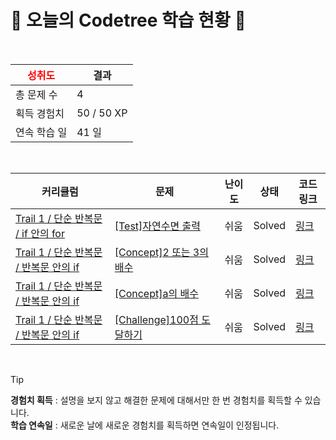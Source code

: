 # 🌲 오늘의 Codetree 학습 현황 🌲

<br />

| <span style="color:red;display:block;text-align:center;"> **성취도**</span> | 결과 |
|---|---|
| 총 문제 수 | 4 |
| 획득 경험치 | 50 / 50 XP |
| 연속 학습 일 | 41 일 |

<br />

|커리큘럼|문제|난이도|상태|코드 링크|
|---|---|---|---|---|
|[Trail 1 / 단순 반복문 / if 안의 for](https://www.codetree.ai/trail-info/novice-low/)|[[Test]자연수면 출력](https://www.codetree.ai/trails/complete/curated-cards/test-output-only-natural-number/)|쉬움|Solved|[링크](https://github.com/Minseo8170/codeTree_python3/blob/main/251021/%EC%9E%90%EC%97%B0%EC%88%98%EB%A9%B4%20%EC%B6%9C%EB%A0%A5/output-only-natural-number.py)|
|[Trail 1 / 단순 반복문 / 반복문 안의 if](https://www.codetree.ai/trail-info/novice-low/)|[[Concept]2 또는 3의 배수](https://www.codetree.ai/trails/complete/curated-cards/intro-multiple-of-2-or-3/)|쉬움|Solved|[링크](https://github.com/Minseo8170/codeTree_python3/blob/main/251021/2%20%EB%98%90%EB%8A%94%203%EC%9D%98%20%EB%B0%B0%EC%88%98/multiple-of-2-or-3.py)|
|[Trail 1 / 단순 반복문 / 반복문 안의 if](https://www.codetree.ai/trail-info/novice-low/)|[[Concept]a의 배수](https://www.codetree.ai/trails/complete/curated-cards/intro-multiple-of-a/)|쉬움|Solved|[링크](https://github.com/Minseo8170/codeTree_python3/blob/main/251021/a%EC%9D%98%20%EB%B0%B0%EC%88%98/multiple-of-a.py)|
|[Trail 1 / 단순 반복문 / 반복문 안의 if](https://www.codetree.ai/trail-info/novice-low/)|[[Challenge]100점 도달하기](https://www.codetree.ai/trails/complete/curated-cards/challenge-reach-100-point/)|쉬움|Solved|[링크](https://github.com/Minseo8170/codeTree_python3/blob/main/251021/100%EC%A0%90%20%EB%8F%84%EB%8B%AC%ED%95%98%EA%B8%B0/reach-100-point.py)|


<br />

> [!TIP]
> **경험치 획득** : 설명을 보지 않고 해결한 문제에 대해서만 한 번 경험치를 획득할 수 있습니다.  
> **학습 연속일** : 새로운 날에 새로운 경험치를 획득하면 연속일이 인정됩니다.

